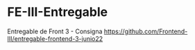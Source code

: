# FE-III-Entregable
Entregable de Front 3 - Consigna https://github.com/Frontend-III/entregable-frontend-3-junio22
